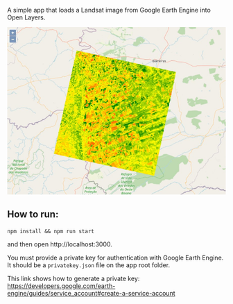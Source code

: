 A simple app that loads a Landsat image from Google Earth Engine into Open Layers.

![Landsat image showing NDVI](public/ndvi.jpg?raw=true)

## How to run:

`npm install && npm run start`

and then open http://localhost:3000.

You must provide a private key for authentication with Google Earth Engine. It should be a `privatekey.json` file on the app root folder.

This link shows how to generate a private key:
https://developers.google.com/earth-engine/guides/service_account#create-a-service-account
